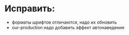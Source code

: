 # Исправить:

* форматы шрифтов отличаются, надо их обновить
* our-production надо добавить эффект автонаведения